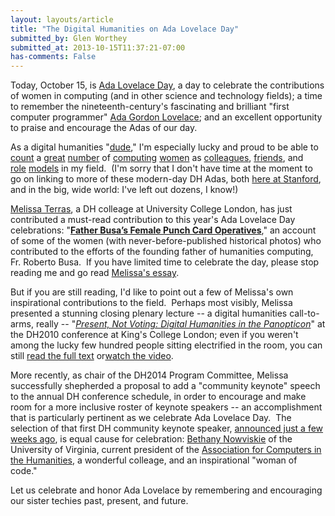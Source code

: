 ```yaml
---
layout: layouts/article
title: "The Digital Humanities on Ada Lovelace Day"
submitted_by: Glen Worthey
submitted_at: 2013-10-15T11:37:21-07:00
has-comments: False
---
```


Today, October 15, is [Ada Lovelace Day](http://findingada.com/about/), a day to celebrate the contributions of women in computing (and in other science and technology fields); a time to remember the nineteenth-century's fascinating and brilliant "first computer programmer" [Ada Gordon Lovelace](http://findingada.com/about/who-was-ada/); and an excellent opportunity to praise and encourage the Adas of our day.  


As a digital humanities "[dude](http://ach.org/2013/07/18/o-dh-pioneers-at-the-agm-in-nebraska/)," I'm especially lucky and proud to be able to [count](http://www.linguabrarian.com/) a [great](http://nowviskie.org/) [number](http://www.ibiblio.org/bess/) of [computing](http://juliaflanders.wordpress.com/about/) [women](http://www.quinndombrowski.com/) as [colleagues](http://4humanities.org/2012/06/redhd-interview-isabel-galina/), [friends](http://www.cultureplex.ca/people/elika-ortega/), and [role](http://clairewarwick.blogspot.com/) [models](http://nowviskie.org/2011/ada-lovelace-day-susan-hockey/) in my field.  (I'm sorry that I don't have time at the moment to go on linking to more of these modern-day DH Adas, both [here at Stanford](/people), and in the big, wide world: I've left out dozens, I know!)


[Melissa Terras](http://melissaterras.blogspot.com/), a DH colleage at University College London, has just contributed a must-read contribution to this year's Ada Lovelace Day celebrations: "**[Father Busa’s Female Punch Card Operatives](http://melissaterras.blogspot.com/2013/10/for-ada-lovelace-day-father-busas.html)**," an account of some of the women (with never-before-published historical photos) who contributed to the efforts of the founding father of humanities computing, Fr. Roberto Busa.  If you have limited time to celebrate the day, please stop reading me and go read [Melissa's essay](http://melissaterras.blogspot.com/2013/10/for-ada-lovelace-day-father-busas.html).


But if you are still reading, I'd like to point out a few of Melissa's own inspirational contributions to the field.  Perhaps most visibly, Melissa presented a stunning closing plenary lecture -- a digital humanities call-to-arms, really -- "[*Present, Not Voting: Digital Humanities in the Panopticon*](http://melissaterras.blogspot.com/2010/07/dh2010-plenary-present-not-voting.html)" at the DH2010 conference at King's College London; even if you weren't among the lucky few hundred people sitting electrified in the room, you can still [read the full text](http://melissaterras.blogspot.com/2010/07/dh2010-plenary-present-not-voting.html) or[watch the video](http://www.arts-humanities.net/video/dh2010_keynote_melissa_terras_present_not_voting_digital_humanities_panopticon).


More recently, as chair of the DH2014 Program Committee, Melissa successfully shepherded a proposal to add a "community keynote" speech to the annual DH conference schedule, in order to encourage and make room for a more inclusive roster of keynote speakers -- an accomplishment that is particularly pertinent as we celebrate Ada Lovelace Day.  The selection of that first DH community keynote speaker, [announced just a few weeks ago](http://dh2014.org/2013/09/26/a-fourth-plenary-lecture-bethany-nowviskie/), is equal cause for celebration: [Bethany Nowviskie](http://nowviskie.org/bio/) of the University of Virginia, current president of the [Association for Computers in the Humanities](http://ach.org/about-ach/officers/), a wonderful colleage, and an inspirational "woman of code." 


Let us celebrate and honor Ada Lovelace by remembering and encouraging our sister techies past, present, and future.


 
